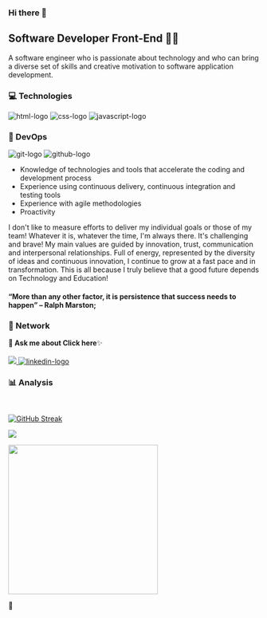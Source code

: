 ### Hi there 👋
<h2>Software Developer Front-End 👩‍💻</h2>

A software engineer who is passionate about technology and who can bring a diverse set of skills and creative motivation to software application development.

 <h3>💻 Technologies</h3> 

<img src="https://img.shields.io/badge/HTML5-E34F26?style=for-the-badge&logo=html5&logoColor=white" alt="html-logo"/>   <img src="https://img.shields.io/badge/CSS3-1572B6?style=for-the-badge&logo=css3&logoColor=white" alt="css-logo"/>  <img src="https://img.shields.io/badge/JavaScript-323330?style=for-the-badge&logo=javascript&logoColor=F7DF1E" alt="javascript-logo"/>

<h3>📌 DevOps</h3>

<img src="https://img.shields.io/badge/GIT-E44C30?style=for-the-badge&logo=git&logoColor=white" alt="git-logo"> <img src="https://img.shields.io/badge/GitHub-100000?style=for-the-badge&logo=github&logoColor=white" alt="github-logo">

* Knowledge of technologies and tools that accelerate the coding and development process
* Experience using continuous delivery, continuous integration and testing tools
* Experience with agile methodologies
* Proactivity

I don't like to measure efforts to deliver my individual goals or those of my team! Whatever it is, whatever the time, I'm always there. It's challenging and brave!
My main values are guided by innovation, trust, communication and interpersonal relationships.
Full of energy, represented by the diversity of ideas and continuous innovation, I continue to grow at a fast pace and in transformation. This is all because I truly believe that a good future depends on Technology and Education!

<h4>“More than any other factor, it is persistence that success needs to happen” – Ralph Marston;</h4>

<h3>👥 Network</h3>
<b>💬 Ask me about Click here</b>✨
<br/>
<br/>
<a href="jacquelineellencsm@gmail.com" alt="gmail-logo"> 
<img src="https://img.shields.io/badge/Gmail-D14836?style=for-the-badge&logo=gmail&logoColor=white">
</a>
<a href="https://www.linkedin.com/in/jacquelineellencsm/">
<img src="https://img.shields.io/badge/LinkedIn-0077B5?style=for-the-badge&logo=linkedin&logoColor=white" alt="linkedin-logo">
</a>

<h3>📊 Analysis</h3>
<br/>
 

[![GitHub Streak](https://github-readme-streak-stats.herokuapp.com/?user=DenverCoder1)](https://git.io/streak-stats)

![](https://komarev.com/ghpvc/?username=jacquelineellencsm)

<img aling = "center" height="300em" height="300em" src="https://raw.githubusercontent.com/abhisheknaiidu/abhisheknaiidu/master/code.gif">


🌱 



